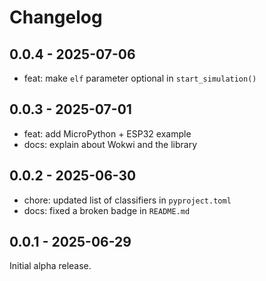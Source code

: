 # Changelog

## 0.0.4 - 2025-07-06

- feat: make `elf` parameter optional in `start_simulation()`

## 0.0.3 - 2025-07-01

- feat: add MicroPython + ESP32 example
- docs: explain about Wokwi and the library

## 0.0.2 - 2025-06-30

- chore: updated list of classifiers in `pyproject.toml`
- docs: fixed a broken badge in `README.md`

## 0.0.1 - 2025-06-29

Initial alpha release.

